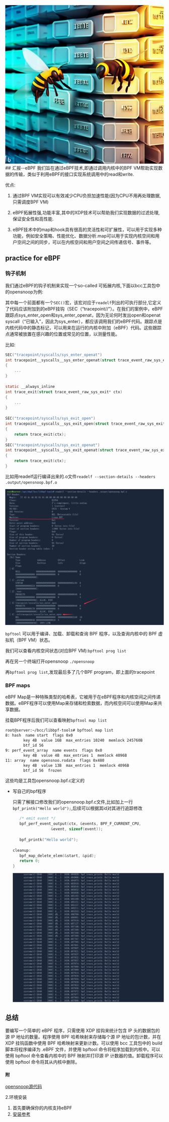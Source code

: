   <img src="./lzc_assets/beee.jpg" style="zoom:70%;" />
## 汇报--eBPF
  我们旨在通过eBPF技术,即通过调用内核中的BPF VM帮助实现数据的传输，类似于利用eBPF的接口实现系统调用中的read和write.

优点:

1. 通过BPF VM实现可以有效减少CPU负担加速性能(因为CPU不用再处理数据,只需调度BPF VM)
   
2. eBPF拓展性强,功能丰富,其中的XDP技术可以帮助我们实现数据的过滤处理,保证安全性和高性能.

3. eBPF技术中的map和hook具有很高的灵活性和可扩展性，可以用于实现多种功能，例如安全策略、性能优化、数据分析.map可以用于实现内核空间和用户空间之间的同步，可以在内核空间和用户空间之间传递信号、事件等。



## practice for eBPF

### 钩子机制
我们通过eBPF的钩子机制来实现一个so-called 可拓展内核,下面以bcc工具包中的opensnoop为例:

其中每一个前面都有一个`SEC()`宏，该宏对应于`readelf`列出的可执行部分,它定义了代码应该附加到的eBPF挂钩（SEC（“tracepoint/<category>/<name>”）。在我们的案例中，eBPF跟踪点sys_enter_open和sys_enter_openat，因为无论何时发出open和openat syscall（“已输入”，因此为sys_enter），都应该调用我们的eBPF代码。跟踪点是内核代码中的静态标记，可以用来在运行的内核中附加（eBPF）代码。这些跟踪点通常被放置在感兴趣的位置或常见的位置，以测量性能。

比如:

```c
SEC("tracepoint/syscalls/sys_enter_openat")
int tracepoint__syscalls__sys_enter_openat(struct trace_event_raw_sys_enter* ctx)
{
	...
}

static __always_inline
int trace_exit(struct trace_event_raw_sys_exit* ctx)
{
	...
}

SEC("tracepoint/syscalls/sys_exit_open")
int tracepoint__syscalls__sys_exit_open(struct trace_event_raw_sys_exit* ctx)
{
	return trace_exit(ctx);
}
SEC("tracepoint/syscalls/sys_exit_openat")
int tracepoint__syscalls__sys_exit_openat(struct trace_event_raw_sys_exit* ctx)
{
	return trace_exit(ctx);
}
```

比如用readelf运行编译出来的.o文件`readelf --section-details --headers .output/opensnoop.bpf.o`

<img src="./lzc_assets/BPF.png" style="zoom:50%;" />

`bpftool` 可以用于编译、加载、卸载和查询 BPF 程序，以及查询内核中的 BPF 虚拟机（BPF VM）状态。

我们可以查看内核空间状态(对应BPF VM):`bpftool prog list`

再在另一个终端打开opensnoop `./opensnoop`

再`bpftool prog list`,发现最后多了几个BPF program，即上面的tracepoint

### BPF maps

  eBPF Map是一种特殊类型的哈希表，它被用于在eBPF程序和内核空间之间传递数据。eBPF程序可以使用Map来存储和检索数据，而内核空间可以使用Map来共享数据。

  挂载BPF程序后我们可以查看映射`bpftool map list`

```shell
root@server:~/bcc/libbpf-tools# bpftool map list
8: hash  name start  flags 0x0
        key 4B  value 16B  max_entries 10240  memlock 245760B
        btf_id 56
9: perf_event_array  name events  flags 0x0
        key 4B  value 4B  max_entries 1  memlock 4096B
11: array  name opensnoo.rodata  flags 0x480
        key 4B  value 13B  max_entries 1  memlock 4096B
        btf_id 56  frozen
```

这些均是工具包opensnoop.bpf.c定义的

- 写自己的bpf程序

  只需了解接口修改我们的opensnoop.bpf.c文件,比如加上一行`   bpf_printk("Hello world");`,后续可以根据其id对其进行追踪修改

  ```c
     /* emit event */
     bpf_perf_event_output(ctx, &events, BPF_F_CURRENT_CPU,
                   &event, sizeof(event));
  
     bpf_printk("Hello world");
  
  cleanup:
     bpf_map_delete_elem(&start, &pid);
     return 0;
  }
  ```

  <img src="./lzc_assets/hello_world.png" style="zoom:50%;" />

## 总结

要编写一个简单的 eBPF 程序，只需使用 XDP 挂钩来统计包含 IP 头的数据包的源 IP 地址的数量。程序使用 BPF 哈希映射来存储每个源 IP 地址的包计数，并在 XDP 挂钩函数中使用 BPF 哈希映射来更新计数。可以使用 bcc 工具包中的 build 脚本将程序编译为 .eBPF 文件，并使用 bpftool 命令将程序加载到内核中。可以使用 bpftool 命令查看内核中的 BPF 映射并打印源 IP 计数器的值。卸载程序可以使用 bpftool 命令将其从内核中删除。


   
#### 附 
[opensnoop源代码](./lzc_assets/opensnoop.bpf.c)

2.环境安装

1. 首先要确保你的内核支持eBPF
2. [安装参考](https://github.com/iovisor/bcc/blob/master/INSTALL.md)